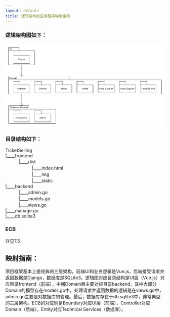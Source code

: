 ```yaml
---
layout: default
title: 逻辑架构到应用程序映射指南
---
```


### 逻辑架构图如下：
![logic structure](assets/logic_view.png)
### 目录结构如下：
TicketSelling <br>
|____frontend <br>
　　　|____dist <br>
　　　　　　|____index.html <br>
　　　　　　|____img <br>
　　　　　　|____static <br>
|____backend <br>
　　　|____admin.go <br>
　　　|____models.go <br>
　　　|____views.go <br>
|____manage.go <br>
|____db.sqlite3 <br>
### ECB
详见7.5

## 映射指南：
项目框架基本上是经典的三层架构，前端UI和业务逻辑是Vue.js，后端接受请求并返回数据是Django，数据库是SQLite3。逻辑图对应目录结构是UI层（Vue.js）对应目录frontend（前端），中间Domain层主要对应目录backend，其中大部分Domain的模型存在models.go中，处理请求并返回数据的逻辑是在views.go中，admin.go主要是对数据库的管理。最后，数据库存在于db.sqlite3中，非常典型的三层架构。ECB的对应则是Boundary对应UI层（前端），Controller对应Domain（后端），Entity对应Technical Services（数据库）。